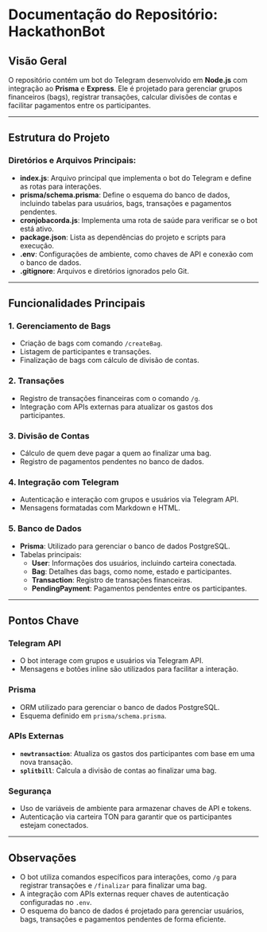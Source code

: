 # Documentação do Repositório: HackathonBot

## Visão Geral
O repositório contém um bot do Telegram desenvolvido em **Node.js** com integração ao **Prisma** e **Express**. Ele é projetado para gerenciar grupos financeiros (bags), registrar transações, calcular divisões de contas e facilitar pagamentos entre os participantes.

---

## Estrutura do Projeto

### Diretórios e Arquivos Principais:
- **index.js**: Arquivo principal que implementa o bot do Telegram e define as rotas para interações.
- **prisma/schema.prisma**: Define o esquema do banco de dados, incluindo tabelas para usuários, bags, transações e pagamentos pendentes.
- **cronjobacorda.js**: Implementa uma rota de saúde para verificar se o bot está ativo.
- **package.json**: Lista as dependências do projeto e scripts para execução.
- **.env**: Configurações de ambiente, como chaves de API e conexão com o banco de dados.
- **.gitignore**: Arquivos e diretórios ignorados pelo Git.

---

## Funcionalidades Principais

### 1. **Gerenciamento de Bags**
- Criação de bags com comando `/createBag`.
- Listagem de participantes e transações.
- Finalização de bags com cálculo de divisão de contas.

### 2. **Transações**
- Registro de transações financeiras com o comando `/g`.
- Integração com APIs externas para atualizar os gastos dos participantes.

### 3. **Divisão de Contas**
- Cálculo de quem deve pagar a quem ao finalizar uma bag.
- Registro de pagamentos pendentes no banco de dados.

### 4. **Integração com Telegram**
- Autenticação e interação com grupos e usuários via Telegram API.
- Mensagens formatadas com Markdown e HTML.

### 5. **Banco de Dados**
- **Prisma**: Utilizado para gerenciar o banco de dados PostgreSQL.
- Tabelas principais:
  - **User**: Informações dos usuários, incluindo carteira conectada.
  - **Bag**: Detalhes das bags, como nome, estado e participantes.
  - **Transaction**: Registro de transações financeiras.
  - **PendingPayment**: Pagamentos pendentes entre os participantes.

---

## Pontos Chave

### **Telegram API**
- O bot interage com grupos e usuários via Telegram API.
- Mensagens e botões inline são utilizados para facilitar a interação.

### **Prisma**
- ORM utilizado para gerenciar o banco de dados PostgreSQL.
- Esquema definido em `prisma/schema.prisma`.

### **APIs Externas**
- **`newtransaction`**: Atualiza os gastos dos participantes com base em uma nova transação.
- **`splitbill`**: Calcula a divisão de contas ao finalizar uma bag.

### **Segurança**
- Uso de variáveis de ambiente para armazenar chaves de API e tokens.
- Autenticação via carteira TON para garantir que os participantes estejam conectados.

---

## Observações
- O bot utiliza comandos específicos para interações, como `/g` para registrar transações e `/finalizar` para finalizar uma bag.
- A integração com APIs externas requer chaves de autenticação configuradas no `.env`.
- O esquema do banco de dados é projetado para gerenciar usuários, bags, transações e pagamentos pendentes de forma eficiente.
